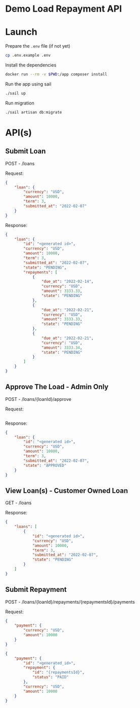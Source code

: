 # Demo Load Repayment API

# Launch

Prepare the `.env` file (if not yet)

```bash
cp .env.example .env
```

Install the dependencies

```bash
docker run --rm -v $PWD:/app composer install
```

Run the app using sail

```bash
./sail up

```

Run migration

```bash
./sail artisan db:migrate
```

# API(s)

## Submit Loan

POST - /loans

Request:

```json
{
    "loan": {
        "currency": "USD",
        "amount": 10000,
        "term": 3,
        "submitted_at": "2022-02-07"
    }
}
```

Response:

```json
{
    "loan": {
        "id": "<generated id>",
        "currency": "USD",
        "amount": 10000,
        "term": 3,
        "submitted_at": "2022-02-07",
        "state": "PENDING",
        "repayments": [
            {
                "due_at": "2022-02-14",
                "currency": "USD",
                "amount": 3333.33,
                "state": "PENDING"
            },
            {
                "due_at": "2022-02-21",
                "currency": "USD",
                "amount": 3333.33,
                "state": "PENDING"
            },
            {
                "due_at": "2022-02-21",
                "currency": "USD",
                "amount": 3333.34,
                "state": "PENDING"
            }
        ]
    }
}
```

## Approve The Load - Admin Only

POST - /loans/{loanId}/approve

Request:

```json

```

Response:

```json
{
    "loan": {
        "id": "<generated id>",
        "currency": "USD",
        "amount": 10000,
        "term": 3,
        "submitted_at": "2022-02-07",
        "state": "APPROVED"
    }
}
```

## View Loan(s) - Customer Owned Loan

GET - /loans

Response:

```json
{
    "loans": [
        {
            "id": "<generated id>",
            "currency": "USD",
            "amount": 10000,
            "term": 3,
            "submitted_at": "2022-02-07",
            "state": "PENDING"
        }
    ]
}
```

## Submit Repayment

POST - /loans/{loanId}/repayments/{repaymentsId}/payments

Request:

```json
{
    "payment": {
        "currency": "USD",
        "amount": 10000
    }
}
```

```json
{
    "payment": {
        "id": "<generated_id>",
        "repayment": {
            "id": "{repaymentsId}",
            "status": "PAID"
        },
        "currency": "USD",
        "amount": 10000
    }
}
```
